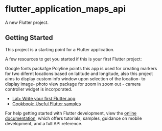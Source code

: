 # flutter_application_maps_api

A new Flutter project.

## Getting Started

This project is a starting point for a Flutter application.

A few resources to get you started if this is your first Flutter project:

Google fonts packafge
Polyline points
this app is used for creating markers for two difernt locations based on latitude and longitude,
also this project aims to display custom info window upon selection of the location- to display image- photo view package for zoom in zoom out - camera controller widget is incorporated.

- [Lab: Write your first Flutter app](https://docs.flutter.dev/get-started/codelab)
- [Cookbook: Useful Flutter samples](https://docs.flutter.dev/cookbook)

For help getting started with Flutter development, view the
[online documentation](https://docs.flutter.dev/), which offers tutorials,
samples, guidance on mobile development, and a full API reference.

